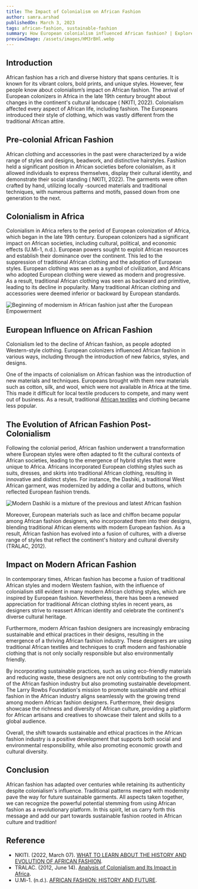 ```yaml
---
title: The Impact of Colonialism on African Fashion
author: samra.arshad
publishedOn: March 3, 2023
tags: african-fashion, sustainable-fashion
summary: How European colonialism influenced African fashion? | Explore modern sustainable fashion with Larry Rowbs Foundation
previewImage: /assets/images/HM3rBHl.webp
---
```


## Introduction

African fashion has a rich and diverse history that spans centuries. It is known for its vibrant colors, bold prints, and unique styles. However, few people know about colonialism’s impact on African fashion. The arrival of European colonizers in Africa in the late 19th century brought about changes in the continent's cultural landscape ( NKITI, 2022). Colonialism affected every aspect of African life, including fashion. The Europeans introduced their style of clothing, which was vastly different from the traditional African attire.

## Pre-colonial African Fashion

African clothing and accessories in the past were characterized by a wide range of styles and designs, beadwork, and distinctive hairstyles. Fashion held a significant position in African societies before colonialism, as it allowed individuals to express themselves, display their cultural identity, and demonstrate their social standing ( NKITI, 2022). The garments were often crafted by hand, utilizing locally -sourced materials and traditional techniques, with numerous patterns and motifs, passed down from one generation to the next.

## Colonialism in Africa

Colonialism in Africa refers to the period of European colonization of Africa, which began in the late 19th century. European colonizers had a significant impact on African societies, including cultural, political, and economic effects (U.Mi-1, n.d.). European powers sought to exploit African resources and establish their dominance over the continent. This led to the suppression of traditional African clothing and the adoption of European styles. European clothing was seen as a symbol of civilization, and Africans who adopted European clothing were viewed as modern and progressive. As a result, traditional African clothing was seen as backward and primitive, leading to its decline in popularity. Many traditional African clothing and accessories were deemed inferior or backward by European standards.

![Beginning of modernism in African fashion just after the European Empowerment](/assets/images/HM3rBHl.webp)

## European Influence on African Fashion

Colonialism led to the decline of African fashion, as people adopted Western-style clothing. European colonizers influenced African fashion in various ways, including through the introduction of new fabrics, styles, and designs.

One of the impacts of colonialism on African fashion was the introduction of new materials and techniques. Europeans brought with them new materials such as cotton, silk, and wool, which were not available in Africa at the time. This made it difficult for local textile producers to compete, and many went out of business. As a result, traditional [African textiles](https://larryrowbsfoundation.org/blog/role-of-african-textiles-in-african-culture-and-identity) and clothing became less popular.

## The Evolution of African Fashion Post-Colonialism

Following the colonial period, African fashion underwent a transformation where European styles were often adapted to fit the cultural contexts of African societies, leading to the emergence of hybrid styles that were unique to Africa. Africans incorporated European clothing styles such as suits, dresses, and skirts into traditional African clothing, resulting in innovative and distinct styles. For instance, the Dashiki, a traditional West African garment, was modernized by adding a collar and buttons, which reflected European fashion trends.

![Modern Dashiki is a mixture of the previous and latest African fashion](/assets/images/HM3O3zJ.webp)

Moreover, European materials such as lace and chiffon became popular among African fashion designers, who incorporated them into their designs, blending traditional African elements with modern European fashion. As a result, African fashion has evolved into a fusion of cultures, with a diverse range of styles that reflect the continent's history and cultural diversity (TRALAC, 2012).

## Impact on Modern African Fashion

In contemporary times, African fashion has become a fusion of traditional African styles and modern Western fashion, with the influence of colonialism still evident in many modern African clothing styles, which are inspired by European fashion. Nevertheless, there has been a renewed appreciation for traditional African clothing styles in recent years, as designers strive to reassert African identity and celebrate the continent's diverse cultural heritage.

Furthermore, modern African fashion designers are increasingly embracing sustainable and ethical practices in their designs, resulting in the emergence of a thriving African fashion industry. These designers are using traditional African textiles and techniques to craft modern and fashionable clothing that is not only socially responsible but also environmentally friendly.

By incorporating sustainable practices, such as using eco-friendly materials and reducing waste, these designers are not only contributing to the growth of the African fashion industry but also promoting sustainable development. The Larry Rowbs Foundation's mission to promote sustainable and ethical fashion in the African industry aligns seamlessly with the growing trend among modern African fashion designers. Furthermore, their designs showcase the richness and diversity of African culture, providing a platform for African artisans and creatives to showcase their talent and skills to a global audience.

Overall, the shift towards sustainable and ethical practices in the African fashion industry is a positive development that supports both social and environmental responsibility, while also promoting economic growth and cultural diversity.

## Conclusion

African fashion has adapted over centuries while retaining its authenticity despite colonialism's influence. Traditional patterns merged with modernity pave the way for future sustainable garments. All aspects taken together, we can recognize the powerful potential stemming from using African fashion as a revolutionary platform. In this spirit, let us carry forth this message and add our part towards sustainable fashion rooted in African culture and tradition!

## Reference

-   NKITI. (2022, March 07). [WHAT TO LEARN ABOUT THE HISTORY AND EVOLUTION OF AFRICAN FASHION](https://nkitidesigns.com/blogs/stories/history-evolution-african-fashion).
-   TRALAC. (2012, June 14). [Analysis of Colonialism and Its Impact in Africa](https://www.tralac.org/images/News/Documents/Analysis_of_Colonialism_and_Its_Impact_in_Africa_Ocheni_and_Nwankwo_CSCanada_2012.pdf).
-   U.Mi-1. (n.d.). [AFRICAN FASHION: HISTORY AND FUTURE](https://www.umi1.co.uk/blogs/fashion-style/african-fashion-history-and-future).
